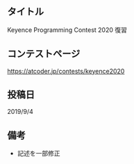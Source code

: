 ## タイトル

Keyence Programming Contest 2020 復習

## コンテストページ

https://atcoder.jp/contests/keyence2020

## 投稿日

2019/9/4

## 備考

- 記述を一部修正
